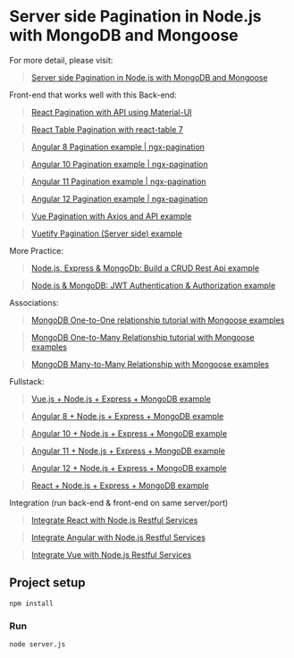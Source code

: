 # Server side Pagination in Node.js with MongoDB and Mongoose

For more detail, please visit:
> [Server side Pagination in Node.js with MongoDB and Mongoose](https://bezkoder.com/node-js-mongodb-pagination/)

Front-end that works well with this Back-end:
> [React Pagination with API using Material-UI](https://bezkoder.com/react-pagination-material-ui/)

> [React Table Pagination with react-table 7](https://bezkoder.com/react-table-pagination-server-side/)

> [Angular 8 Pagination example | ngx-pagination](https://bezkoder.com/ngx-pagination-angular-8/)

> [Angular 10 Pagination example | ngx-pagination](https://bezkoder.com/angular-10-pagination-ngx/)

> [Angular 11 Pagination example | ngx-pagination](https://bezkoder.com/angular-11-pagination-ngx/)

> [Angular 12 Pagination example | ngx-pagination](https://bezkoder.com/angular-12-pagination-ngx/)

> [Vue Pagination with Axios and API example](https://bezkoder.com/vue-pagination-axios/)

> [Vuetify Pagination (Server side) example](https://bezkoder.com/vuetify-pagination-server-side/)

More Practice:
> [Node.js, Express & MongoDb: Build a CRUD Rest Api example](https://bezkoder.com/node-express-mongodb-crud-rest-api/)

> [Node.js & MongoDB: JWT Authentication & Authorization example](https://bezkoder.com/node-js-mongodb-auth-jwt/)

Associations:
> [MongoDB One-to-One relationship tutorial with Mongoose examples](https://bezkoder.com/mongoose-one-to-one-relationship-example/)

> [MongoDB One-to-Many Relationship tutorial with Mongoose examples](https://bezkoder.com/mongoose-one-to-many-relationship/)

> [MongoDB Many-to-Many Relationship with Mongoose examples](https://bezkoder.com/mongodb-many-to-many-mongoose/)

Fullstack:
> [Vue.js + Node.js + Express + MongoDB example](https://bezkoder.com/vue-node-express-mongodb-mevn-crud/)

> [Angular 8 + Node.js + Express + MongoDB example](https://bezkoder.com/angular-mongodb-node-express/)

> [Angular 10 + Node.js + Express + MongoDB example](https://bezkoder.com/angular-10-mongodb-node-express/)

> [Angular 11 + Node.js + Express + MongoDB example](https://bezkoder.com/angular-11-mongodb-node-js-express/)

> [Angular 12 + Node.js + Express + MongoDB example](https://bezkoder.com/angular-12-mongodb-node-js-express/)

> [React + Node.js + Express + MongoDB example](https://bezkoder.com/react-node-express-mongodb-mern-stack/)

Integration (run back-end & front-end on same server/port)
> [Integrate React with Node.js Restful Services](https://bezkoder.com/integrate-react-express-same-server-port/)

> [Integrate Angular with Node.js Restful Services](https://bezkoder.com/integrate-angular-10-node-js/)

> [Integrate Vue with Node.js Restful Services](https://bezkoder.com/serve-vue-app-express/)

## Project setup
```
npm install
```

### Run
```
node server.js
```
